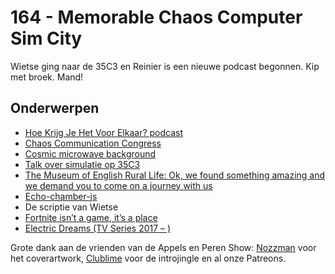 # 164 - Memorable Chaos Computer Sim City

Wietse ging naar de 35C3 en Reinier is een nieuwe podcast begonnen. Kip met broek. Mand!

## Onderwerpen

- [Hoe Krijg Je Het Voor Elkaar? podcast](https://hoekrijgjehetvoorelkaar.nl)
- [Chaos Communication Congress](https://en.wikipedia.org/wiki/Chaos_Communication_Congress)
- [Cosmic microwave background](https://en.wikipedia.org/wiki/Cosmic_microwave_background)
- [Talk over simulatie op 35C3](https://www.youtube.com/watch?v=q2bfWeS0xtw)
- [The Museum of English Rural Life: Ok, we found something amazing and we demand you to come on a journey with us](https://twitter.com/TheMERL/status/1048541160271237120)
- [Echo-chamber-js](https://github.com/tessalt/echo-chamber-js/blob/master/readme.md)
- De scriptie van Wietse
- [Fortnite isn’t a game, it’s a place](https://char.gd/blog/2018/fortnite-is-the-new-hangout-spot)
- [Electric Dreams (TV Series 2017 – )](https://www.imdb.com/title/tt5711280/)

Grote dank aan de vrienden van de Appels en Peren Show: [Nozzman](http://www.nozzman.com/) voor het coverartwork, [Clublime](http://twitter.com/#!/clublime) voor de introjingle en al onze Patreons.

